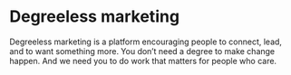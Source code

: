 # Degreeless marketing

Degreeless marketing is a platform encouraging people to connect, lead, and to want something more. You don’t need a degree to make change happen. And we need you to do work that matters for people who care.
